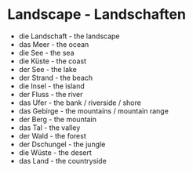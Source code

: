# Landscape - Landschaften

-  die Landschaft - the landscape
-  das Meer - the ocean
-  die See - the sea
-  die Küste - the coast
-  der See - the lake
-  der Strand - the beach
-  die Insel - the island
-  der Fluss - the river
-  das Ufer - the bank / riverside / shore
-  das Gebirge - the mountains / mountain range
-  der Berg - the mountain
-  das Tal - the valley
-  der Wald - the forest
-  der Dschungel - the jungle
-  die Wüste - the desert
-  das Land - the countryside
